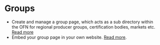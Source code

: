 # Groups

* Create and manage a group page, which acts as a sub directory within the OFN for regional producer groups, certification bodies, markets etc. [Read more](group-page.md)
* Embed your group page in your own website. [Read more](embed-a-group-page.md).

